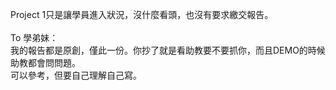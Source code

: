 Project 1只是讓學員進入狀況，沒什麼看頭，也沒有要求繳交報告。<br>
<br>
To 學弟妹：<br>
我的報告都是原創，僅此一份。你抄了就是看助教要不要抓你，而且DEMO的時候助教都會問問題。<br>
可以參考，但要自己理解自己寫。
